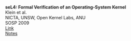 **seL4: Formal Verification of an Operating-System Kernel**  
Klein et al.  
NICTA, UNSW, Open Kernel Labs, ANU  
SOSP 2009  
[Link](https://www.dropbox.com/s/efbh0ypwmqiuj1f/klein10sel4.pdf)  
[Notes](klein10sel4.md)  
